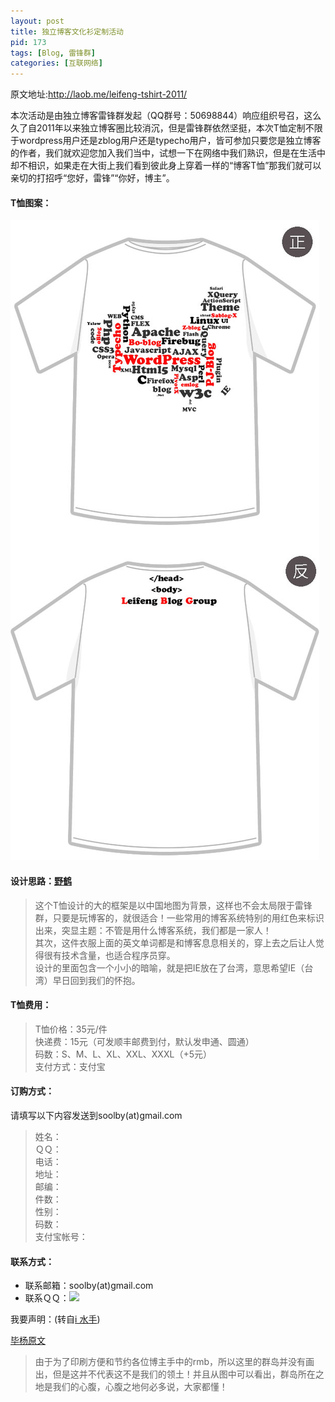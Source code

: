 ```yaml
---
layout: post
title: 独立博客文化衫定制活动
pid: 173
tags: [Blog, 雷锋群]
categories: [互联网络]
---
```

原文地址:<http://laob.me/leifeng-tshirt-2011/>

本次活动是由独立博客雷锋群发起（QQ群号：50698844）响应组织号召，这么久了自2011年以来独立博客圈比较消沉，但是雷锋群依然坚挺，本次T恤定制不限于wordpress用户还是zblog用户还是typecho用户，皆可参加只要您是独立博客的作者，我们就欢迎您加入我们当中，试想一下在网络中我们熟识，但是在生活中却不相识，如果走在大街上我们看到彼此身上穿着一样的“博客T恤”那我们就可以亲切的打招呼“您好，雷锋”“你好，博主”。

#### T恤图案：

![](/uploads/2011/06/21_01.jpg)

#### 设计思路：[野鹤](http://xianyunyehe.net/)
> 这个T恤设计的大的框架是以中国地图为背景，这样也不会太局限于雷锋群，只要是玩博客的，就很适合！一些常用的博客系统特别的用红色来标识出来，突显主题：不管是用什么博客系统，我们都是一家人！  
> 其次，这件衣服上面的英文单词都是和博客息息相关的，穿上去之后让人觉得很有技术含量，也适合程序员穿。  
> 设计的里面包含一个小小的暗喻，就是把IE放在了台湾，意思希望IE（台湾）早日回到我们的怀抱。

#### T恤费用：
> T恤价格：35元/件  
> 快递费：15元（可发顺丰邮费到付，默认发申通、圆通）  
> 码数：S、M、L、XL、XXL、XXXL（+5元）  
> 支付方式：支付宝

#### 订购方式：
请填写以下内容发送到soolby(at)gmail.com
> 姓名：  
> ＱＱ：  
> 电话：  
> 地址：  
> 邮编：  
> 件数：  
> 性别：  
> 码数：  
> 支付宝帐号：

#### 联系方式：
- 联系邮箱：soolby(at)gmail.com
- 联系ＱＱ：![](http://wpa.qq.com/pa?p=1:603135:41)

我要声明：(转自[i 水手](http://www.sailor521.com/))

[毕杨原文](http://laob.me/leifeng-tshirt-2011/ "毕扬")

>由于为了印刷方便和节约各位博主手中的rmb，所以这里的群岛并没有画出，但是这并不代表这不是我们的领土！并且从图中可以看出，群岛所在之地是我们的心腹，心腹之地何必多说，大家都懂！
